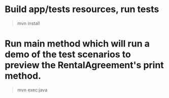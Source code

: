 # Build app/tests resources, run tests
> mvn install 

#  Run main method which will run a demo of the test scenarios to preview the RentalAgreement's print method.
> mvn exec:java 